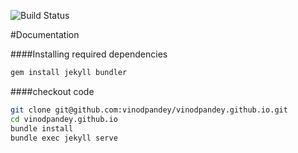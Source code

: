 ![Build Status](https://travis-ci.org/vinodpandey/vinodpandey.github.io.svg?branch=master)

#Documentation

####Installing required dependencies
```sh
gem install jekyll bundler
```

####checkout code
```sh
git clone git@github.com:vinodpandey/vinodpandey.github.io.git
cd vinodpandey.github.io
bundle install
bundle exec jekyll serve
```


